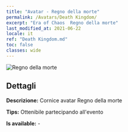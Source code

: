 ```yaml
---
title: "Avatar - Regno della morte"
permalink: /Avatars/Death Kingdom/
excerpt: "Era of Chaos  Regno della morte"
last_modified_at: 2021-06-22
locale: it
ref: "Death Kingdom.md"
toc: false
classes: wide
---
```

 ![Regno della morte](/images/a/avatarFrame_86.png)

## Dettagli

 **Descrizione:** Cornice avatar Regno della morte 

 **Tips:** Ottenibile partecipando all'evento 

 **Is available:**  - 

